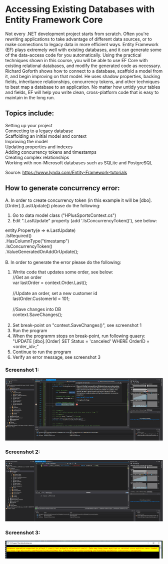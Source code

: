 # Accessing Existing Databases with Entity Framework Core

Not every .NET development project starts from scratch. Often you're rewriting applications to take advantage of different data sources, or to make connections to legacy data in more efficient ways. Entity Framework (EF) plays extremely well with existing databases, and it can generate some of the data-access code for you automatically. Using the practical techniques shown in this course, you will be able to use EF Core with existing relational databases, and modify the generated code as necessary. Richard Goforth shows how to connect to a database, scaffold a model from it, and begin improving on that model. He uses shadow properties, backing fields, inheritance relationships, concurrency tokens, and other techniques to best map a database to an application. No matter how untidy your tables and fields, EF will help you write clean, cross-platform code that is easy to maintain in the long run.

## Topics include:
Setting up your project<br/>
Connecting to a legacy database<br/>
Scaffolding an initial model and context<br/>
Improving the model<br/>
Updating properties and indexes<br/>
Adding concurrency tokens and timestamps<br/>
Creating complex relationships<br/>
Working with non-Microsoft databases such as SQLite and PostgreSQL<br/>

Source: https://www.lynda.com/Entity-Framework-tutorials

## How to generate concurrency error:<br/>

A. In order to create concurrency token (in this example it will be [dbo].[Order].[LastUpdate]) please do the following:<br/>
1. Go to data model class ("HPlusSportsContext.cs")<br/>
2. Edit ".LastUpdate" property (add '.IsConcurrencyToken()'), see below:<br/>

entity.Property(e => e.LastUpdate)<br/>
                    .IsRequired()<br/>
                    .HasColumnType("timestamp")<br/>
                    .IsConcurrencyToken()<br/>
                    .ValueGeneratedOnAddOrUpdate();<br/><br/>
B. In order to generate the error please do the following:<br/>
1. Wrrite code that updates some order, see below:<br/>
			//Get an order<br/>
            var lastOrder = context.Order.Last();<br/>
			<br/>
            //Update an order, set a new customer id<br/>
            lastOrder.CustomerId = 101;<br/>
			<br/>
            //Save changes into DB<br/>
            context.SaveChanges();<br/><br/>
2. Set break-point on "context.SaveChanges()", see screenshot 1<br/>
3. Run the program<br/>
4. When the programm stops on break-point, run following quaery: "UPDATE [dbo].[Order] SET Status = 'canceled' WHERE OrderID = <order_id>;"
5. Continue to run the program<br/>
6. Verify an error message, see screenshot 3<br/>


### Screenshot 1:
![GUI](https://github.com/ikostan/AccessingExistingDatabasesWithEntityFrameworkCore/blob/master/Img/concurrency_error_1.PNG?raw=true "GUI screenshot")

### Screenshot 2:
![GUI](https://github.com/ikostan/AccessingExistingDatabasesWithEntityFrameworkCore/blob/master/Img/concurrency_error_2.PNG?raw=true "GUI screenshot")

### Screenshot 3:
![GUI](https://github.com/ikostan/AccessingExistingDatabasesWithEntityFrameworkCore/blob/master/Img/concurrency_error_3.PNG?raw=true "GUI screenshot")

